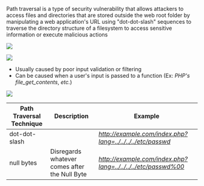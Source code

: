Path traversal is a type of security vulnerability that allows attackers to access files and directories that are stored outside the web root folder by manipulating a web application's URL using "dot-dot-slash" sequences to traverse the directory structure of a filesystem to access sensitive information or execute malicious actions

![](https://github.com/JonmarCorpuz/SecondBrain/blob/main/Assets/45d9c1baacda290c1f95858e27f740c9.png)

![](https://github.com/JonmarCorpuz/SecondBrain/blob/main/Assets/3037513935e3242f74bd0fe97833b5ac.png)

* Usually caused by poor input validation or filtering
* Can be caused when a user's input is passed to a function (Ex: *PHP's file_get_contents*, *etc.*)

![](https://github.com/JonmarCorpuz/SecondBrain/blob/main/Assets/Whitespace.png)

| Path Traversal Technique | Description | Example |
| --- | --- | --- |
| dot-dot-slash |  | *http://example.com/index.php?lang=../../../../etc/passwd* |
| null bytes | Disregards whatever comes after the Null Byte | *http://example.com/index.php?lang=../../../../etc/passwd%00* |
